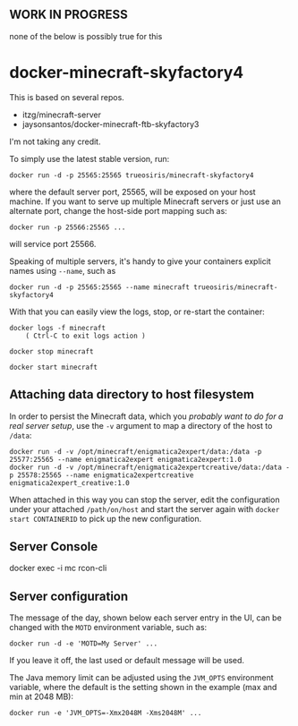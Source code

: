 ## WORK IN PROGRESS
none of the below is possibly true for this

# docker-minecraft-skyfactory4
    
This is based on several repos. 
- itzg/minecraft-server
- jaysonsantos/docker-minecraft-ftb-skyfactory3

I'm not taking any credit.

To simply use the latest stable version, run:

    docker run -d -p 25565:25565 trueosiris/minecraft-skyfactory4

where the default server port, 25565, will be exposed on your host machine. If you want to serve up multiple Minecraft servers or just use an alternate port, change the host-side port mapping such as:

    docker run -p 25566:25565 ...

will service port 25566.

Speaking of multiple servers, it's handy to give your containers explicit names using `--name`, such as

    docker run -d -p 25565:25565 --name minecraft trueosiris/minecraft-skyfactory4

With that you can easily view the logs, stop, or re-start the container:

    docker logs -f minecraft
        ( Ctrl-C to exit logs action )

    docker stop minecraft

    docker start minecraft


## Attaching data directory to host filesystem

In order to persist the Minecraft data, which you *probably want to do for a real server setup*, use the `-v` argument to map a directory of the host to ``/data``:

    docker run -d -v /opt/minecraft/enigmatica2expert/data:/data -p 25577:25565 --name enigmatica2expert enigmatica2expert:1.0
	docker run -d -v /opt/minecraft/enigmatica2expertcreative/data:/data -p 25578:25565 --name enigmatica2expertcreative enigmatica2expert_creative:1.0

When attached in this way you can stop the server, edit the configuration under your attached ``/path/on/host`` and start the server again with `docker start CONTAINERID` to pick up the new configuration.

## Server Console
docker exec -i mc rcon-cli

## Server configuration

The message of the day, shown below each server entry in the UI, can be changed with the `MOTD` environment variable, such as:

    docker run -d -e 'MOTD=My Server' ...

If you leave it off, the last used or default message will be used.

The Java memory limit can be adjusted using the `JVM_OPTS` environment variable, where the default is the setting shown in the example (max and min at 2048 MB):

    docker run -e 'JVM_OPTS=-Xmx2048M -Xms2048M' ...
